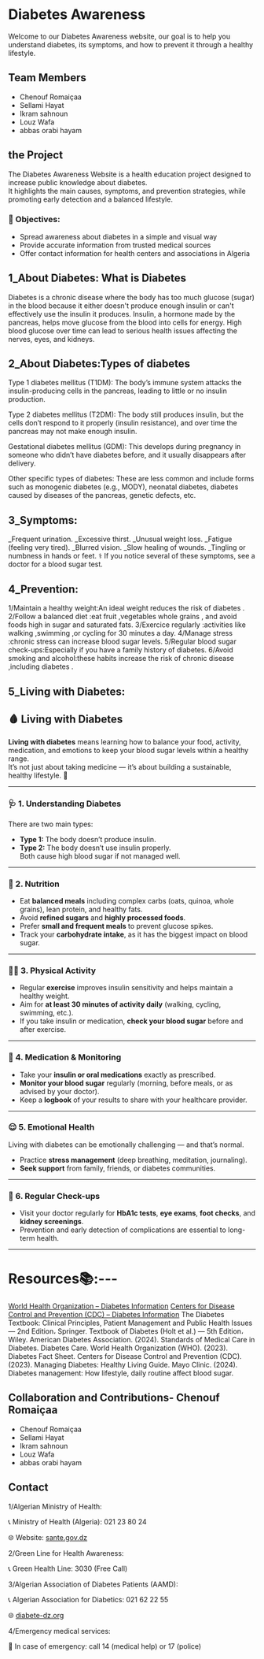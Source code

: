 # Diabetes Awareness
Welcome to our Diabetes Awareness website, our goal is to help you understand diabetes, its symptoms, and how to prevent it through a healthy lifestyle.

## Team Members
- Chenouf Romaiçaa 
- Sellami Hayat 
-  Ikram sahnoun 
- Louz Wafa
- abbas orabi hayam 

## the Project
 The Diabetes Awareness Website is a health education project designed to increase public knowledge about diabetes.  
It highlights the main causes, symptoms, and prevention strategies, while promoting early detection and a balanced lifestyle.  

### 🎯 Objectives:
- Spread awareness about diabetes in a simple and visual way  
- Provide accurate information from trusted medical sources  
- Offer contact information for health centers and associations in Algeria  

## 1_About Diabetes: What is Diabetes
Diabetes is a chronic disease where the body has too much glucose (sugar) in the blood because it either doesn't produce enough insulin or can't effectively use the insulin it produces. Insulin, a hormone made by the pancreas, helps move glucose from the blood into cells for energy. High blood glucose over time can lead to serious health issues affecting the nerves, eyes, and kidneys. 

   
## 2_About Diabetes:Types of diabetes
Type 1 diabetes mellitus (T1DM): The body’s immune system attacks the insulin-producing cells in the pancreas, leading to little or no insulin production. 

Type 2 diabetes mellitus (T2DM): The body still produces insulin, but the cells don’t respond to it properly (insulin resistance), and over time the pancreas may not make enough insulin. 

Gestational diabetes mellitus (GDM): This develops during pregnancy in someone who didn’t have diabetes before, and it usually disappears after delivery. 

Other specific types of diabetes: These are less common and include forms such as monogenic diabetes (e.g., MODY), neonatal diabetes, diabetes caused by diseases of the pancreas, genetic defects, etc. 


## 3_Symptoms:
_Frequent urination.
_Excessive thirst.
_Unusual weight loss.
_Fatigue (feeling very tired).
_Blurred vision.
_Slow healing of wounds.
_Tingling or numbness in hands or feet.
⚕️ If you notice several of these symptoms, see a doctor for a blood sugar test.



## 4_Prevention:
1/Maintain a healthy weight:An ideal weight reduces the risk of diabetes .
2/Follow a balanced diet :eat fruit ,vegetables whole grains , and avoid foods high in sugar and saturated fats.
3/Exercice regularly :activities like walking ,swimming ,or cycling for 30 minutes a day.
4/Manage stress :chronic stress can increase blood sugar levels.
5/Regular blood sugar check-ups:Especially if you have a family history of diabetes.
6/Avoid smoking and alcohol:these habits increase the risk of chronic disease ,including diabetes .
## 5_Living with Diabetes:
## 🩸 Living with Diabetes

**Living with diabetes** means learning how to balance your food, activity, medication, and emotions to keep your blood sugar levels within a healthy range.  
It’s not just about taking medicine — it’s about building a sustainable, healthy lifestyle. 💪  

---

### 🩺 1. Understanding Diabetes
There are two main types:
- **Type 1:** The body doesn’t produce insulin.  
- **Type 2:** The body doesn’t use insulin properly.  
Both cause high blood sugar if not managed well.  

---

### 🥗 2. Nutrition
- Eat **balanced meals** including complex carbs (oats, quinoa, whole grains), lean protein, and healthy fats.  
- Avoid **refined sugars** and **highly processed foods**.  
- Prefer **small and frequent meals** to prevent glucose spikes.  
- Track your **carbohydrate intake**, as it has the biggest impact on blood sugar.  

---

### 🏃‍♀️ 3. Physical Activity
- Regular **exercise** improves insulin sensitivity and helps maintain a healthy weight.  
- Aim for **at least 30 minutes of activity daily** (walking, cycling, swimming, etc.).  
- If you take insulin or medication, **check your blood sugar** before and after exercise.  

---

### 💊 4. Medication & Monitoring
- Take your **insulin or oral medications** exactly as prescribed.  
- **Monitor your blood sugar** regularly (morning, before meals, or as advised by your doctor).  
- Keep a **logbook** of your results to share with your healthcare provider.  

---

### 😌 5. Emotional Health
Living with diabetes can be emotionally challenging — and that’s normal.  
- Practice **stress management** (deep breathing, meditation, journaling).  
- **Seek support** from family, friends, or diabetes communities.  

---

### 👣 6. Regular Check-ups
- Visit your doctor regularly for **HbA1c tests**, **eye exams**, **foot checks**, and **kidney screenings**.  
- Prevention and early detection of complications are essential to long-term health.  

---



# Resources📚:---


[World Health Organization – Diabetes Information](https://www.who.int/health-topics/diabetes)
[Centers for Disease Control and Prevention (CDC) – Diabetes Information](https://www.cdc.gov/diabetes/index.html)
The Diabetes Textbook: Clinical Principles, Patient Management and Public Health Issues — 2nd Edition، Springer. 
Textbook of Diabetes (Holt et al.) — 5th Edition، Wiley. 
American Diabetes Association. (2024). Standards of Medical Care in Diabetes. Diabetes Care.
World Health Organization (WHO). (2023). Diabetes Fact Sheet.
Centers for Disease Control and Prevention (CDC). (2023). Managing Diabetes: Healthy Living Guide.
Mayo Clinic. (2024). Diabetes management: How lifestyle, daily routine affect blood sugar.


 

## Collaboration and Contributions- Chenouf Romaiçaa 
- Chenouf Romaiçaa 
- Sellami Hayat 
-  Ikram sahnoun 
- Louz Wafa
- abbas orabi hayam 

## Contact
1/Algerian Ministry of Health:
<p>📞 Ministry of Health (Algeria): 021 23 80 24</p>
<p>🌐 Website: <a href="https://sante.gov.dz" target="_blank">sante.gov.dz</a></p>
2/Green Line for Health Awareness:
<p>📞 Green Health Line: 3030 (Free Call)</p>
3/Algerian Association of Diabetes Patients (AAMD):
<p>📞 Algerian Association for Diabetics: 021 62 22 55</p>
<p>🌐 <a href="http://www.diabete-dz.org/" target="_blank">diabete-dz.org</a></p>
4/Emergency medical services:
<p>🚨 In case of emergency: call 14 (medical help) or 17 (police)</p>


